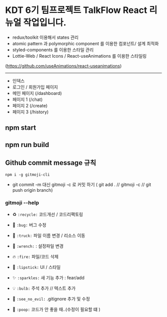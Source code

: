
# KDT 6기 팀프로젝트 TalkFlow React 리뉴얼 작업입니다.
* redux/toolkit 이용해서 states 관리   
* atomic pattern 과 polymorphic component 를 이용한 컴포넌트/ 설계 최적화   
* styled-components 를 이용한 스타일 관리   
* Lottie-Web / React Icons / React-useAnimations 를 이용한 스타일링  

(https://github.com/useAnimations/react-useanimations)
<hr>

* 인덱스 
* 로그인 / 회원가입 페이지 
* 메인 페이지 (/dashboard)
* 페이지 1 (/chat)
* 페이지 2 (/create)
* 페이지 3 (/history)


## npm start 

## npm run build

## Github commit message 규칙 
`npm i -g gitmoji-cli`
* git commit -m 대신 gitmoji -c 로 커밋 하기 ( git add . // gitmoji -c // git push origin branch)

### gitmoji --help

* ♻️ `:recycle:` 코드개선 / 코드리팩토링 
* 🐛 `:bug:` 버그 수정
* 🚚 `:truck:` 파일 이름 변경 / 리소스 이동
* 🔧 `:wrench:` : 설정파일 변경
* 🔥 `:fire:` 파일/코드 삭제 

* 💄 `:lipstick:` UI / 스타일
* ✨ `:sparkles:` 새 기능 추가 : fear/add 
* 💡 `:bulb:` 주석 추가 // 텍스트 추가
* 🙈 `:see_no_evil:` .gitignore 추가 및 수정

* 💩 `:poop:` 코드가 안 좋을 때..(수정이 필요할 떄 )
